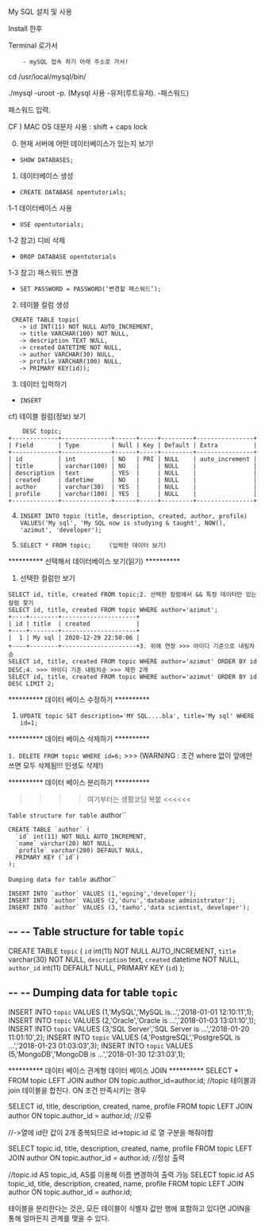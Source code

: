 My SQL  설치 및 사용

Install 한후

Terminal 로가서

        - mySQL 접속 하기 아래 주소로 가서! 

cd /usr/local/mysql/bin/ 

./mysql -uroot -p.     (Mysql 사용    -유저(루트유저). -패스워드) 

패스워드 입력.  

CF ) MAC OS 대문자 사용 : shift + caps lock 

0. 현재 서버에 어떤 데이터베이스가 있는지 보기!
- `SHOW DATABASES;`

1. 데이터베이스 생성
- `CREATE DATABASE opentutorials;`

 1-1 데이터베이스 사용
- `USE opentutorials;`

1-2 참고) 디비 삭제
- `DROP DATABASE opentutorials`

1-3 참고) 패스워드 변경
- `SET PASSWORD = PASSWORD(‘변경할 패스워드’);`

 2. 테이블 컬럼 생성  
 ```
  CREATE TABLE topic(
    -> id INT(11) NOT NULL AUTO_INCREMENT,
    -> title VARCHAR(100) NOT NULL,
    -> description TEXT NULL,
    -> created DATETIME NOT NULL,
    -> author VARCHAR(30) NULL,
    -> profile VARCHAR(100) NULL,
    -> PRIMARY KEY(id));        
 ```
 
 3. 데이터 입력하기 
 - `INSERT`
 
cf) 테이블 컬럼(정보) 보기 
```
    DESC topic; 
+-------------+--------------+------+-----+---------+----------------+
| Field       | Type         | Null | Key | Default | Extra          |
+-------------+--------------+------+-----+---------+----------------+
| id          | int          | NO   | PRI | NULL    | auto_increment |
| title       | varchar(100) | NO   |     | NULL    |                |
| description | text         | YES  |     | NULL    |                |
| created     | datetime     | NO   |     | NULL    |                |
| author      | varchar(30)  | YES  |     | NULL    |                |
| profile     | varchar(100) | YES  |     | NULL    |                |
+-------------+--------------+------+-----+---------+----------------+
```

 4. `INSERT INTO topic (title, description, created, author, profile) VALUES('My sql', 'My SQL now is studying & taught', NOW(), 'azimut', 'developer');`

 5. `SELECT * FROM topic;     (입력한 데이터 보기)`


********** 선택해서 데이터베이스 보기(읽기) **********

1. 선택한 컬럼만 보기
```
SELECT id, title, created FROM topic;2. 선택한 칼럼에서 && 특정 데이터만 있는 칼럼 찾기
SELECT id, title, created FROM topic WHERE author='azimut';
+----+--------+---------------------+
| id | title  | created             |
+----+--------+---------------------+
|  1 | My sql | 2020-12-29 22:50:06 |
+----+--------+---------------------+3. 위에 연장 >>> 아이디 기준으로 내림차순   
SELECT id, title, created FROM topic WHERE author='azimut' ORDER BY id DESC;4. >>> 아이디 기준 내림차순 >>> 제한 2개 
SELECT id, title, created FROM topic WHERE author='azimut' ORDER BY id DESC LIMIT 2;
```


********** 데이터 베이스 수정하기 **********
1. `UPDATE topic SET description='MY SQL....bla', title='My sql' WHERE id=1;`


********** 데이터 베이스 삭제하기 **********

`1. DELETE FROM topic WHERE id=6;`   >>> (WARNING : 조건 where 없이 앞에만 쓰면 모두 삭제됨!!! 인생도 삭제!)

********** 데이터 베이스 분리하기 **********
>>>> 여기부터는 생활코딩 복붙 <<<<<<

`Table structure for table `author``
 
``` 
CREATE TABLE `author` (
  `id` int(11) NOT NULL AUTO_INCREMENT,
  `name` varchar(20) NOT NULL,
  `profile` varchar(200) DEFAULT NULL,
  PRIMARY KEY (`id`)
);
```


`Dumping data for table `author``

``` 
INSERT INTO `author` VALUES (1,'egoing','developer');
INSERT INTO `author` VALUES (2,'duru','database administrator');
INSERT INTO `author` VALUES (3,'taeho','data scientist, developer');
```

--
-- Table structure for table `topic`
--
 
CREATE TABLE `topic` (
  `id` int(11) NOT NULL AUTO_INCREMENT,
  `title` varchar(30) NOT NULL,
  `description` text,
  `created` datetime NOT NULL,
  `author_id` int(11) DEFAULT NULL,
  PRIMARY KEY (`id`)
);
 
--
-- Dumping data for table `topic`
--
 
INSERT INTO `topic` VALUES (1,'MySQL','MySQL is...','2018-01-01 12:10:11',1);
INSERT INTO `topic` VALUES (2,'Oracle','Oracle is ...','2018-01-03 13:01:10',1);
INSERT INTO `topic` VALUES (3,'SQL Server','SQL Server is ...','2018-01-20 11:01:10',2);
INSERT INTO `topic` VALUES (4,'PostgreSQL','PostgreSQL is ...','2018-01-23 01:03:03',3);
INSERT INTO `topic` VALUES (5,'MongoDB','MongoDB is ...','2018-01-30 12:31:03',1);


********** 데이터 베이스 관계형 데이터 베이스 JOIN **********
SELECT * FROM topic LEFT JOIN author ON topic.author_id=author.id;
//topic 테이블과 join 테이블을 합친다. ON 조건 만족시키는 경우


SELECT id, title, description, created, name, profile FROM topic LEFT JOIN author ON topic.author_id = author.id; //오류

//->열에 id란 값이 2개 중복되므로 id->topic.id 로 열 구분을 해줘야함

SELECT topic.id, title, description, created, name, profile FROM topic LEFT JOIN author ON topic.author_id = author.id; //정상 출력

//topic.id AS topic_id, AS를 이용해 이름 변경하여 출력 가능
SELECT topic.id AS topic_id, title, description, created, name, profile FROM topic LEFT JOIN author ON topic.author_id = author.id; 

테이블을 분리한다는 것은, 모든 테이블이 식별자 값만 행에 포함하고 있다면 JOIN을 통해 얼마든지 관계를 맺을 수 있다.

        
